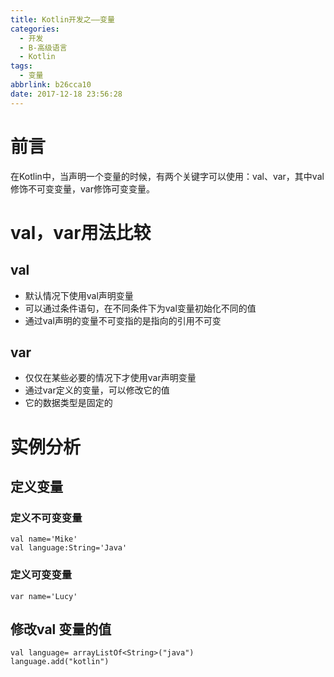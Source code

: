 ```yaml
---
title: Kotlin开发之——变量
categories:
  - 开发
  - B-高级语言
  - Kotlin
tags:
  - 变量
abbrlink: b26cca10
date: 2017-12-18 23:56:28
---
```

# 前言

在Kotlin中，当声明一个变量的时候，有两个关键字可以使用：val、var，其中val 修饰不可变变量，var修饰可变变量。
<!--more-->
# val，var用法比较 
## val
- 默认情况下使用val声明变量
- 可以通过条件语句，在不同条件下为val变量初始化不同的值
- 通过val声明的变量不可变指的是指向的引用不可变


## var 
- 仅仅在某些必要的情况下才使用var声明变量
- 通过var定义的变量，可以修改它的值
- 它的数据类型是固定的

# 实例分析
## 定义变量
### 定义不可变变量

	val name='Mike'
	val language:String='Java'

### 定义可变变量

	var name='Lucy'
 
## 修改val 变量的值

	val language= arrayListOf<String>("java")
    language.add("kotlin")
  